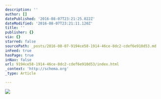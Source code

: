 ```yaml
---
description: ''
author: []
datePublished: '2016-08-07T23:21:25.022Z'
dateModified: '2016-08-07T23:21:11.120Z'
title: ''
publisher: {}
via: {}
starred: false
sourcePath: _posts/2016-08-07-9194ce58-1914-46ce-8dc2-cdef6e910d53.md
inFeed: true
hasPage: true
inNav: false
url: 9194ce58-1914-46ce-8dc2-cdef6e910d53/index.html
_context: 'http://schema.org'
_type: Article

---
```

![](https://the-grid-user-content.s3-us-west-2.amazonaws.com/973388fe-b6cd-4163-aaa3-8807acab9018.jpg)